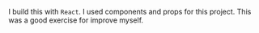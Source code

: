 I build this with `React`. I used components and props for this project. This was a good exercise for improve myself.